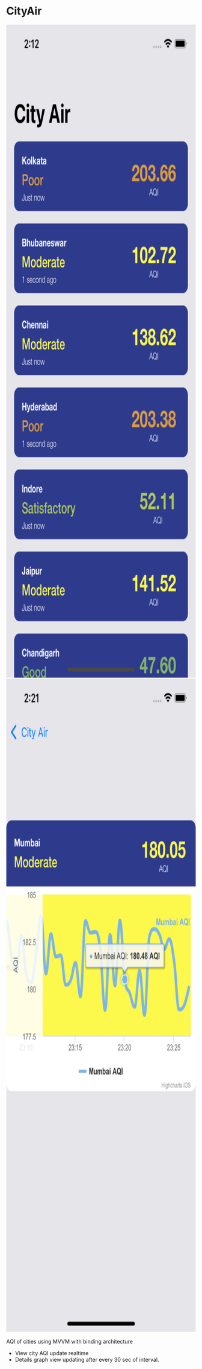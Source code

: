# CityAir
<p align="left">
  <img src="Simulator Screen Shot - iPhone 12 - 2021-12-02 at 02.12.48.png" width="800px" height="1731px">
  <img src="Simulator Screen Shot - iPhone 12 - 2021-12-02 at 02.21.29.png" width="800px" height="1731px">
</p>

AQI of cities using MVVM with binding architecture
- View city AQI update realtime 
- Details graph view updating after every 30 sec of interval.

